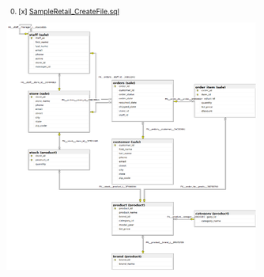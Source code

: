 00. [x] [SampleRetail_CreateFile.sql](./SampleRetail_CreateFile.sql)

[<img src="./00-SampleRetail_3-SQL-Server-Sample-Database.png" width=700, height=500 />](./00-SampleRetail_3-SQL-Server-Sample-Database.png)